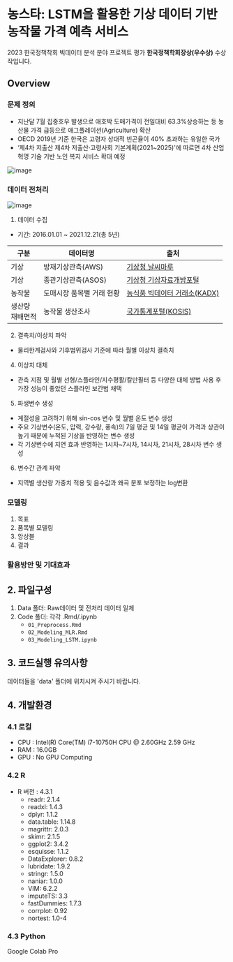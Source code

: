 # 농스타: LSTM을 활용한 기상 데이터 기반 농작물 가격 예측 서비스
2023 한국정책착회 빅데이터 분석 분야 프로젝트 평가 **한국정책학회장상(우수상)** 수상작입니다.

## Overview
### 문제 정의
- 지난달 7월 집중호우 발생으로 애호박 도매가격이 전일대비 63.3%상승하는 등 농산물 가격 급등으로 애그플레이션(Agriculture) 확산
- OECD 2019년 기준 한국은 고령자 상대적 빈곤율이 40% 초과하는 유일한 국가
- ‘제4차 저출산 제4차 저출산·고령사회 기본계획(2021~2025)'에 따르면 4차 산업혁명 기술 기반 노인 복지 서비스 확대 예정
  <br>


![image](https://github.com/min02yam/2023_2_tmp/assets/93497667/d4f14b23-58b3-4f32-b734-5bb2965a6fe4)

### 데이터 전처리

![image](https://github.com/min02yam/2023_2_tmp/assets/93497667/117926bd-cae7-404d-8b9d-7d06de30a434)

1. 데이터 수집
- 기간: 2016.01.01 ~ 2021.12.21(총 5년)

| 구분 | 데이터명 | 출처 |
|-------|-------|-------|
| 기상 | 방재기상관측(AWS)| [기상청 날씨마루](https://bd.kma.go.kr/kma2020/svc/main.do) |
| 기상 | 종관기상관측(ASOS) | [기상청 기상자료개방포털](https://data.kma.go.kr/cmmn/main.do) |
| 농작물 | 도매시장 품목별 거래 현황 | [농식품 빅데이터 거래소(KADX)](https://kadx.co.kr/) |
| 생산량<BR>재배면적 | 농작물 생산조사 | [국가통계포털(KOSIS)](https://kosis.kr/index/index.do) |

2. 결측치/이상치 파악
- 물리한계검사와 기후범위검사 기준에 따라 월별 이상치 결측치
4. 이상치 대체
- 관측 지점 및 월별 선형/스플라인/지수평활/칼만필터 등 다양한 대체 방법 사용 후 가장 성능이 좋았던 스플라인 보간법 채택
5. 파생변수 생성
- 계절성을 고려하기 위해 sin-cos 변수 및 월별 온도 변수 생성
- 주요 기상변수(온도, 압력, 강수량, 풍속)의 7일 평균 및 14일 평균이 가격과 상관이 높기 때문에 누적된 기상을 반영하는 변수 생성
- 각 기상변수에 지연 효과 반영하는 1시차~7시차, 14시차, 21시차, 28시차 변수 생성
6. 변수간 관계 파악
- 지역별 생산량 가중치 적용 및 음수값과 왜곡 분포 보정하는 log변환
### 모델링
1. 목표
2. 품목별 모델링
3. 앙상블
4. 결과

### 활용방안 및 기대효과


## 2. 파일구성
1. Data 폴더: Raw데이터 및 전처리 데이터 일체
2. Code 폴더: 각각 .Rmd/.ipynb
    - `01_Preprocess.Rmd`
    - `02_Modeling_MLR.Rmd`
     - `03_Modeling_LSTM.ipynb`

## 3. 코드실행 유의사항
데이터들을 'data' 폴더에 위치시켜 주시기 바랍니다.

## 4. 개발환경
### 4.1 로컬
- CPU : Intel(R) Core(TM) i7-10750H CPU @ 2.60GHz 2.59 GHz
- RAM : 16.0GB
- GPU : No GPU Computing
### 4.2 R
- R 버전 : 4.3.1
  - readr: 2.1.4 
  - readxl: 1.4.3
  - dplyr: 1.1.2
  - data.table: 1.14.8
  - magrittr: 2.0.3
  - skimr: 2.1.5
  - ggplot2: 3.4.2
  - esquisse: 1.1.2
  - DataExplorer: 0.8.2
  - lubridate: 1.9.2
  - stringr: 1.5.0
  - naniar: 1.0.0
  - VIM: 6.2.2
  - imputeTS: 3.3
  - fastDummies: 1.7.3
  - corrplot: 0.92
  - nortest: 1.0-4


### 4.3 Python 
Google Colab Pro
